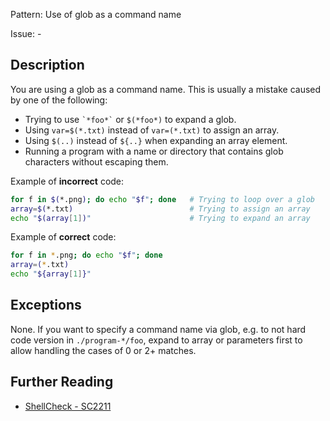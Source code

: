 Pattern: Use of glob as a command name

Issue: -

## Description

You are using a glob as a command name. This is usually a mistake caused by one of the following:

* Trying to use `` `*foo*` `` or `$(*foo*)` to expand a glob. 
* Using `var=$(*.txt)` instead of `var=(*.txt)` to assign an array.
* Using `$(..)` instead of `${..}` when expanding an array element.
* Running a program with a name or directory that contains glob characters without escaping them.

Example of **incorrect** code:

```sh
for f in $(*.png); do echo "$f"; done   # Trying to loop over a glob
array=$(*.txt)                          # Trying to assign an array
echo "$(array[1])"                      # Trying to expand an array
```

Example of **correct** code:

```sh
for f in *.png; do echo "$f"; done
array=(*.txt)
echo "${array[1]}"
```

## Exceptions

None. If you want to specify a command name via glob, e.g. to not hard code version in `./program-*/foo`, expand to array or parameters first to allow handling the cases of 0 or 2+ matches.

## Further Reading

* [ShellCheck - SC2211](https://github.com/koalaman/shellcheck/wiki/SC2211)
